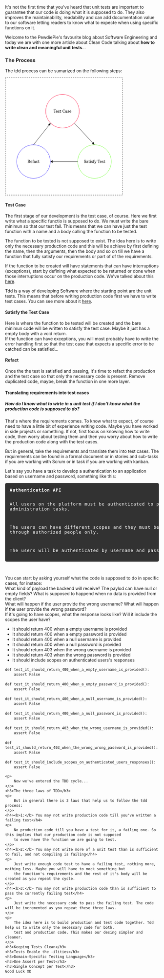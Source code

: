 <div style="text-align: left;">
    <p>
        It's not the first time that you've heard that unit tests are important to guarantee that our code is doing
        what it is supposed to do. They also improves the maintainability, readability and can add documentation value
        to our software letting readers to know what to expecte when using specific functions on it.
    </p>
    <p>
        Welcome to the PewdiePie's favourite blog about Software Engineering and today
        we are with one more article about Clean Code talking about <b>how to write clean and meaningful unit tests</b>...
    </p>
    <h3>The Process</h3>
    <p>
        The tdd process can be sumarized on the following steps:
    </p>
    <img class="post-img" src="images/clean-code-unit-tests/tdd.png" alt="Tdd cycle">
    <h4>Test Case</h4>
    <p>
        The first stage of our development is the test case, of course. Here we first write what a specific functio is supposed to do.
        We must write the bare minimun so that our test fail. This means that we can have just the test function with a name and 
        a body calling the function to be tested.
    </p>
    <p>
        The function to be tested is not supposed to exist. The idea here is to write only the necessary production code and this will be 
        achieve by first defining the name, then the arguments, then the body and so on till we have a function that fully satisfy our requirements or
        part of of the requirements.
    </p>
    <p>
        If the function to be created will have statements that can have interruptions (exceptions), start by defining what expected to be returned
        or done when those interruptions occur on the production code. We've talked about this <a href="https://gabrielslima.github.io/blog/post.html?id=11" target="blank">here</a>.
    </p>
    <p>
        Tdd is a way of developing Software where the starting point are the unit tests. This means that before writing production
        code first we have to write test cases. You can see more about it <a href="https://gabrielslima.github.io/blog/post.html?id=11">here</a>.
    </p>
    <h4>Satisfy the Test Case</h4>
    <p>
        Here is where the function to be tested will be created and the bare minimun code will be written to satisfy the test case.
        Maybe it just has a empty body with a void return.
        <br>
        If the function can have exceptions, you will most probably have to write the error handling first so that the test case that expects a specific
        error to be catched can be satisfied...
    </p>
    <h4>Refact</h4>
    <p>
        Once the the test is satisfied and passing, it's time to refact the production and the test case so that only the necessary code is present.
        Remove duplicated code, maybe, break the function in one more layer.
    </p>
    <h4>Translating requirements into test cases</h4>
    <h5>How do I know what to wirte in a unit test if I don't know what the production code is supposed to do?</h5>
    <p>
        That's where the requirements comes. To know what to expect, of course need to have a little bit of experience writing code.
        Maybe you have worked in side projects or something. If not, first focus on knowing how to write code, then worry about testing them
        and then you worry about how to write the production code along with the test cases.
    </p>
    <p>
        But in general, take the requirements and translate them into test cases. The requirements can be found in a formal document or in stories and sub-tasks if you
        are working with Scrum or in task if you are working with kanban.
    </p>
    <p>
        Let's say you have a task to develop a authentication to an application based on username and password, something like this:
    </p>
<pre style="  background: rgba(0,0,0,.8);
color: white!important;
border-radius: 5px;
letter-spacing: 1px;
padding: 15px;">
<strong>Authentication API</strong>

All users on the platform must be authenticated to perform administration
tasks.

The users can have different scopes and they must be granted access through authorized people only.

The users will be authenticated by username and password.
</pre>
<br>
    <p>
        You can start by asking yourself what the code is supposed to do in specific cases, for instace:
        <br>
        What kind of payload the backend will receive? The paylod can have null or empty fields?
        What is supposed to happend when no data is provided from the client?
        <br>
        What will happen if the user provide the wrong username? What will happen if the user provide the wrong password?
        <br>
        If it's going to have scopes, what the response looks like? Will it include the scopes the user have?
    </p>
    <p>
        <ul>
            <li>It should return 400 when a empty username is provided</li>
            <li>It should return 400 when a empty password is provided</li>
            <li>It should return 400 when a null username is provided</li>
            <li>It should return 400 when a null password is provided</li>
            <li>It should return 403 when the wrong username is provided</li>
            <li>It should return 403 when the wrong password is provided</li>
            <li>It should include scopes on authenticated users's responses</li>
        </ul>
    </p>
<pre class="brush: python">
<code>def test_it_should_return_400_when_a_empty_username_is_provided():
    assert False

def test_it_should_return_400_when_a_empty_password_is_provided():
    assert False

def test_it_should_return_400_when_a_null_username_is_provided():
    assert False

def test_it_should_return_400_when_a_null_password_is_provided():
    assert False

def test_it_should_return_403_when_the_wrong_username_is_provided():
    assert False

def test_it_should_return_403_when_the_wrong_wrong_password_is_provided():
    assert False

def test_it_should_include_scopes_on_authenticated_users_responses():
    assert False</code>
</pre>
    <p>
        Now we've entered the TDD cycle...
    </p>
    <h3>The three laws of TDD</h3>
    <p>
        But in general there is 3 laws that help us to follow the tdd process:
    </p>
    <h4><b>1:</b> You may not write production code till you've written a failing test</h4>
    <p>
        No production code till you have a test for it, a failing one. So this implies that our production code is not supposed
        to even have the function we are going to test.
    </p>
    <h4><b>2:</b> You may not write more of a unit test than is sufficient to fail, and not compiling is failing</h4>
    <p>
        Just write enough code test to have a failing test, nothing more, nothing less. Maybe you will have to mock something but
        the function's requirements and the rest of it's body will be created as you repeat the cycle.
    </p>
    <h4><b>3:</b> You may not write production code than is sufficient to pass the currently failing test</h4>
    <p>
        Just write the necessary code to pass the failing test. The code will be incremented as you repeat these three laws.
    </p>
    <p>
        The idea here is to build production and test code together. Tdd help us to write only the necessary code for both,
        test and production code. This makes our desing simpler and cleaner.
    </p>
    <h3>Keeping Tests Clean</h3>
    <h3>Tests Enable the -ilities</h3>
    <h3>Domain-Specific Testing Language</h3>
    <h3>One Assert per Test</h3>
    <h3>Single Concept per Test</h3>
    Good Luck XD
</div>